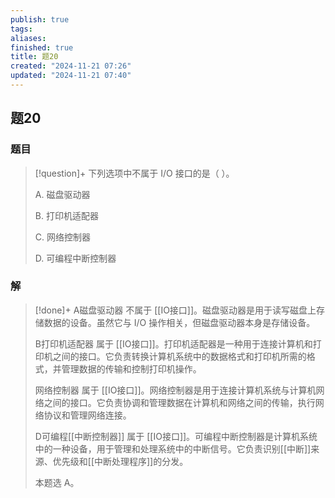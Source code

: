 ```yaml
---
publish: true
tags: 
aliases: 
finished: true
title: 题20
created: "2024-11-21 07:26"
updated: "2024-11-21 07:40"
---
```

## 题20
### 题目
> [!question]+
> 下列选项中不属于 I/O 接口的是（ ）。
> 
> A. 磁盘驱动器
> 
> B. 打印机适配器
> 
> C. 网络控制器
> 
> D. 可编程中断控制器
### 解
> [!done]+
> A磁盘驱动器 不属于 [[IO接口]]。磁盘驱动器是用于读写磁盘上存储数据的设备。虽然它与 I/O 操作相关，但磁盘驱动器本身是存储设备。
> 
> B打印机适配器 属于 [[IO接口]]。打印机适配器是一种用于连接计算机和打印机之间的接口。它负责转换计算机系统中的数据格式和打印机所需的格式，并管理数据的传输和控制打印机操作。
> 
> 网络控制器 属于 [[IO接口]]。网络控制器是用于连接计算机系统与计算机网络之间的接口。它负责协调和管理数据在计算机和网络之间的传输，执行网络协议和管理网络连接。
> 
> D可编程[[中断控制器]] 属于 [[IO接口]]。可编程中断控制器是计算机系统中的一种设备，用于管理和处理系统中的中断信号。它负责识别[[中断]]来源、优先级和[[中断处理程序]]的分发。
> 
> 本题选 A。
